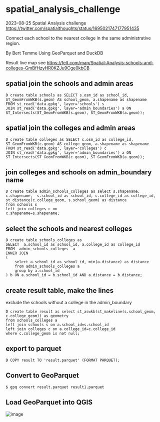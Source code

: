 # spatial_analysis_challenge

2023-08-25
Spatial Analysis challenge
https://twitter.com/spatialthoughts/status/1695021747177951435

Connect each school to the nearest college in the same administrative region. 

By Bert Temme
Using GeoParquet and DuckDB

Result live map see https://felt.com/map/Spatial-Analysis-schools-and-colleges-GmBfHzyHR0KZJu9Cge0kbCB

## spatial join the schools and admin areas

```
D create table schools as SELECT s.osm_id as school_id, ST_GeomFromWKB(s.geom) AS school_geom, a.shapename as shapename
FROM st_read('data.gpkg', layer='schools') s
JOIN st_read('data.gpkg', layer='admin_boundaries') a ON ST_Intersects(ST_GeomFromWKB(s.geom), ST_GeomFromWKB(a.geom));
```

## spatial join the colleges and admin areas

```
D create table colleges as SELECT c.osm_id as college_id, ST_GeomFromWKB(c.geom) AS college_geom, a.shapename as shapename
FROM st_read('data.gpkg', layer='colleges') c
JOIN st_read('data.gpkg', layer='admin_boundaries') a ON ST_Intersects(ST_GeomFromWKB(c.geom), ST_GeomFromWKB(a.geom));
```

## join colleges and schools on admin_boundary name

```
D create table admin_schools_colleges as select s.shapename, c.shapename,  s.school_id as school_id, c.college_id as college_id, st_distance(c.college_geom, s.school_geom) as distance 
from schools s 
left join colleges c on 
c.shapename=s.shapename; 
```

## select the schools and nearest colleges

```
D create table schools_colleges as 
SELECT  a.school_id as school_id, a.college_id as college_id
FROM  admin_schools_colleges  a
INNER JOIN
(
    select a.school_id as school_id, min(a.distance) as distance
    from admin_schools_colleges a
    group by a.school_id
) b ON a.school_id = b.school_id AND a.distance = b.distance;
```

## create result table, make the lines

exclude the schools without a college in the admin_boundary

```
D create table result as select st_aswkb(st_makeline(s.school_geom,  c.college_geom)) as geometry
from schools_colleges a
left join schools s on a.school_id=s.school_id
left join colleges c on a.college_id=c.college_id
where c.college_geom is not null;
```

## export to parquet

```
D COPY result TO 'result.parquet' (FORMAT PARQUET);
```

## Convert to GeoParquet

```
$ gpq convert result.parquet result1.parquet
```

## Load GeoParquet into QGIS

![image](https://github.com/bertt/spatial_analysis_challenge/assets/538812/2685612d-c48c-43f9-83dd-4dd386d7478c)
